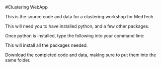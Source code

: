 #Clustering WebApp

This is the source code and data for a clustering workshop for MedTech.

This will need you to have installed python, and a few other packages.

Once python is installed, type the following into your command line:

<pip install streamlit pandas matplotlib seaborn scikit-learn>

This will install all the packages needed.

Download the completed code and data, making sure to put them into the same folder.